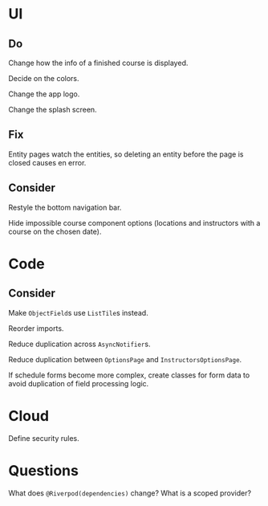 # UI

## Do

Change how the info of a finished course is displayed.

Decide on the colors.

Change the app logo.

Change the splash screen.

## Fix

Entity pages watch the entities, so deleting an entity before the page is closed 
causes en error.

## Consider

Restyle the bottom navigation bar.

Hide impossible course component options (locations and instructors with a 
course on the chosen date).

# Code

## Consider

Make `ObjectField`s use `ListTile`s instead.

Reorder imports.

Reduce duplication across `AsyncNotifier`s.

Reduce duplication between `OptionsPage` and `InstructorsOptionsPage`.

If schedule forms become more complex, create classes for form data to avoid 
duplication of field processing logic.

# Cloud

Define security rules.

# Questions

What does `@Riverpod(dependencies)` change? What is a scoped provider?
